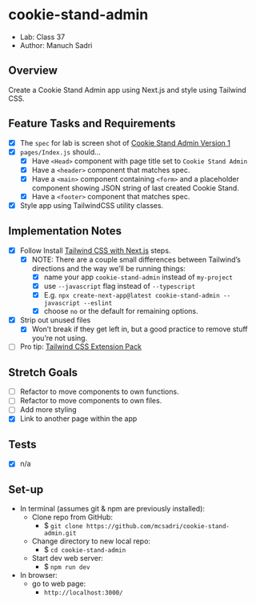 # cookie-stand-admin

- Lab: Class 37
- Author: Manuch Sadri

## Overview

Create a Cookie Stand Admin app using Next.js and style using Tailwind CSS.

## Feature Tasks and Requirements

- [X] The `spec` for lab is screen shot of [Cookie Stand Admin Version 1](https://codefellows.github.io/code-401-python-guide/curriculum/class-37/lab/cookie-stand-admin-version-1.png)
- [X] `pages/Index.js` should…
  - [X] Have `<Head>` component with page title set to `Cookie Stand Admin`
  - [X] Have a `<header>` component that matches spec.
  - [X] Have a `<main>` component containing `<form>` and a placeholder component showing JSON string of last created Cookie Stand.
  - [X] Have a `<footer>` component that matches spec.
- [X] Style app using TailwindCSS utility classes.

## Implementation Notes

- [X] Follow Install [Tailwind CSS with Next.js](https://tailwindcss.com/docs/guides/nextjs) steps.
  - [X] NOTE: There are a couple small differences between Tailwind’s directions and the way we’ll be running things:
    - [X] name your app `cookie-stand-admin` instead of `my-project`
    - [X] use `--javascript` flag instead of `--typescript`
    - [X] E.g. `npx create-next-app@latest cookie-stand-admin --javascript --eslint`
    - [X] choose `no` or the default for remaining options.
- [X] Strip out unused files
  - [X] Won’t break if they get left in, but a good practice to remove stuff you’re not using.
- [ ] Pro tip: [Tailwind CSS Extension Pack](https://marketplace.visualstudio.com/items?itemName=andrewmcodes.tailwindcss-extension-pack)

## Stretch Goals

- [ ] Refactor to move components to own functions.
- [ ] Refactor to move components to own files.
- [ ] Add more styling
- [X] Link to another page within the app

## Tests

- [X] n/a

## Set-up

- In terminal (assumes git & npm are previously installed):
  - Clone repo from GitHub:
    - $ ```git clone https://github.com/mcsadri/cookie-stand-admin.git```
  - Change directory to new local repo:
    - $ ```cd cookie-stand-admin```
  - Start dev web server:
    - $ ```npm run dev```
- In browser:
  - go to web page:
    - ```http://localhost:3000/```
